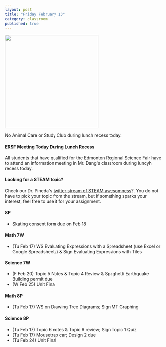 ```yaml
---
layout: post
title: "Friday February 13"
category: classroom
published: true
---
```

<a href="http://darwinday.org/"><img src="http://mentalfloss.com/sites/default/legacy/blogs/wp-content/uploads/2011/02/400valentine-darwin.gif" width="300pt"></a>

<div class="alert alert-danger" role="alert">
<p>No Animal Care or Study Club during lunch recess today.</p>
</div>

#### ERSF Meeting Today During Lunch Recess
All students that have qualified for the Edmonton Regional Science Fair have to attend an information meeting in Mr. Dang's classroom during luncyh recess today.

#### Looking for a STEAM topic?
<p>Check our Dr. Pineda's <a href="https://twitter.com/hashtag/drpinedalettingoffsteam?src=hash">twitter stream of STEAM awesomness</a>?. You do not have to pick your topic from the stream, but if something sparks your interest, feel free to use it for your assignment. </p>

#### 8P
* Skating consent form due on Feb 18

#### Math 7W
* (Tu Feb 17) WS Evaluating Expressions with a Spreadsheet (use Excel or Google Spreadsheets) & Sign Evaluating Expressions with Tiles

#### Science 7W
* (F Feb 20) Topic 5 Notes & Topic 4 Review & Spaghetti Earthquake Building permit due
* (W Feb 25) Unit Final

#### Math 8P
* (Tu Feb 17) WS on Drawing Tree Diagrams; Sign MT Graphing

#### Science 8P
* (Tu Feb 17) Topic 6 notes & Topic 6 review; Sign Topic 1 Quiz
* (Tu Feb 17) Mousetrap car; Design 2 due
* (Tu Feb 24) Unit Final
